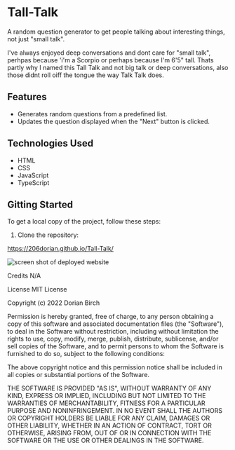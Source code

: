 # Tall-Talk
A random question generator to get people talking about interesting things, not just "small talk". 

I've always enjoyed deep conversations and dont care for "small talk", perhpas because 'i'm a Scorpio or perhaps because I'm 6'5" tall. 
Thats partly why I named this Tall Talk and not big talk or deep conversations, also those didnt roll oiff the tongue the way Talk Talk does. 

 
## Features

- Generates random questions from a predefined list.
- Updates the question displayed when the "Next" button is clicked.

## Technologies Used

- HTML
- CSS
- JavaScript
- TypeScript

## Gitting Started

To get a local copy of the project, follow these steps:

1. Clone the repository:



https://206dorian.github.io/Tall-Talk/

<img src= "" alt="screen shot of deployed website">

Credits
N/A

License
MIT License

Copyright (c) 2022 Dorian Birch

Permission is hereby granted, free of charge, to any person obtaining a copy of this software and associated documentation files (the "Software"), to deal in the Software without restriction, including without limitation the rights to use, copy, modify, merge, publish, distribute, sublicense, and/or sell copies of the Software, and to permit persons to whom the Software is furnished to do so, subject to the following conditions:

The above copyright notice and this permission notice shall be included in all copies or substantial portions of the Software.

THE SOFTWARE IS PROVIDED "AS IS", WITHOUT WARRANTY OF ANY KIND, EXPRESS OR IMPLIED, INCLUDING BUT NOT LIMITED TO THE WARRANTIES OF MERCHANTABILITY, FITNESS FOR A PARTICULAR PURPOSE AND NONINFRINGEMENT. IN NO EVENT SHALL THE AUTHORS OR COPYRIGHT HOLDERS BE LIABLE FOR ANY CLAIM, DAMAGES OR OTHER LIABILITY, WHETHER IN AN ACTION OF CONTRACT, TORT OR OTHERWISE, ARISING FROM, OUT OF OR IN CONNECTION WITH THE SOFTWARE OR THE USE OR OTHER DEALINGS IN THE SOFTWARE.